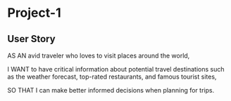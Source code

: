 # Project-1

## User Story

AS AN avid traveler who loves to visit places around the world,

I WANT to have critical information about potential travel destinations such as the weather forecast, top-rated restaurants, and famous tourist sites,

SO THAT I can make better informed decisions when planning for trips.
